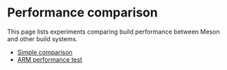 # Performance comparison

This page lists experiments comparing build performance between Meson and other build systems.

- [Simple comparison](Simple-comparison.md)
- [ARM performance test](ARM-performance-test.md)
